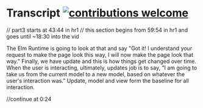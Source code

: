 # Transcript [![contributions welcome](https://img.shields.io/badge/contributions-welcome-brightgreen.svg?style=flat)](https://github.com/rtfeldman/elm-workshop/issues)

// part3 starts at 43:44 in hr1
// this section begins from 59:54 in hr1 and goes until ~18:30 into the vid

The Elm Runtime is going to look at that and say "Got it! I understand your
request to make the page look this way, I will now make the page look that
way." Finally, we have update and this is how things get changed over time.
When the user is interacting, ultimately, updates job is to say, "I am going
to take us from the current model to a new model, based on whatever the user's
interaction was." Update, model and view form the baseline for all interaction.

//continue at 0:24
